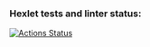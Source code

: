 ### Hexlet tests and linter status:
[![Actions Status](https://github.com/megabgg/php-project-lvl3/workflows/hexlet-check/badge.svg)](https://github.com/megabgg/php-project-lvl3/actions)